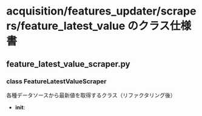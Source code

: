 # acquisition/features_updater/scrapers/feature_latest_value のクラス仕様書

## feature_latest_value_scraper.py

### class FeatureLatestValueScraper
各種データソースから最新値を取得するクラス（リファクタリング後）
- __init__: 

